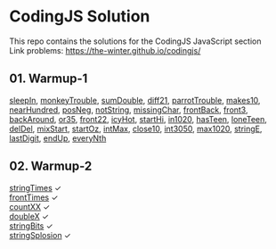 # CodingJS Solution
This repo contains the solutions for the CodingJS JavaScript section <br>
Link problems: https://the-winter.github.io/codingjs/

## 01. Warmup-1

  <a href="https://github.com/sharipovme/codingjs-solution/blob/main/Warmup-1/01_sleepIn.js">sleepIn</a>,
  <a href="https://github.com/sharipovme/codingjs-solution/blob/main/Warmup-1/02_monkeyTrouble.js">monkeyTrouble</a>,
  <a href="https://github.com/sharipovme/codingjs-solution/blob/main/Warmup-1/03_sumDouble.js">sumDouble</a>,
  <a href="https://github.com/sharipovme/codingjs-solution/blob/main/Warmup-1/04._diff21.js">diff21</a>,
  <a href="https://github.com/sharipovme/codingjs-solution/blob/main/Warmup-1/05_parrotTrouble.js">parrotTrouble</a>,
  <a href="https://github.com/sharipovme/codingjs-solution/blob/main/Warmup-1/06_makes10.js">makes10</a>,
  <a href="https://github.com/sharipovme/codingjs-solution/blob/main/Warmup-1/07_nearHundred.js">nearHundred</a>,
  <a href="https://github.com/sharipovme/codingjs-solution/blob/main/Warmup-1/08_posNeg.js">posNeg</a>,
  <a href="https://github.com/sharipovme/codingjs-solution/blob/main/Warmup-1/09_notString.js">notString</a>,
  <a href="https://github.com/sharipovme/codingjs-solution/blob/main/Warmup-1/10_missingChar.js">missingChar</a>,
  <a href="https://github.com/sharipovme/codingjs-solution/blob/main/Warmup-1/11_frontBack.js">frontBack</a>,
  <a href="https://github.com/sharipovme/codingjs-solution/blob/main/Warmup-1/12.%20front3.js">front3</a>,
  <a href="https://github.com/sharipovme/codingjs-solution/blob/main/Warmup-1/13_backAround.js">backAround</a>,
  <a href="https://github.com/sharipovme/codingjs-solution/blob/main/Warmup-1/14_or35.js">or35</a>,
  <a href="https://github.com/sharipovme/codingjs-solution/blob/main/Warmup-1/15_front22.js">front22</a>,
  <a href="https://github.com/sharipovme/codingjs-solution/blob/main/Warmup-1/16_icyHot.js">icyHot</a>,
  <a href="https://github.com/sharipovme/codingjs-solution/blob/main/Warmup-1/16_startHi.js">startHi</a>,
  <a href="https://github.com/sharipovme/codingjs-solution/blob/main/Warmup-1/17_in1020.js">in1020</a>,
  <a href="https://github.com/sharipovme/codingjs-solution/blob/main/Warmup-1/18_hasTeen.js">hasTeen</a>,
  <a href="https://github.com/sharipovme/codingjs-solution/blob/main/Warmup-1/19_loneTeen.js">loneTeen</a>,
  <a href="https://github.com/sharipovme/codingjs-solution/blob/main/Warmup-1/20_delDel.js">delDel</a>,
  <a href="https://github.com/sharipovme/codingjs-solution/blob/main/Warmup-1/21_mixStart.js">mixStart</a>,
  <a href="https://github.com/sharipovme/codingjs-solution/blob/main/Warmup-1/22_startOz.js">startOz</a>,
  <a href="https://github.com/sharipovme/codingjs-solution/blob/main/Warmup-1/23_intMax.js">intMax</a>,
  <a href="https://github.com/sharipovme/codingjs-solution/blob/main/Warmup-1/24_close10.js">close10</a>,
  <a href="https://github.com/sharipovme/codingjs-solution/blob/main/Warmup-1/25_in3050.js">int3050</a>,
  <a href="https://github.com/sharipovme/codingjs-solution/blob/main/Warmup-1/28_max1020.js">max1020</a>,
  <a href="https://github.com/sharipovme/codingjs-solution/blob/main/Warmup-1/29_stringE.js">stringE</a>,
  <a href="https://github.com/sharipovme/codingjs-solution/blob/main/Warmup-1/30_lastDigit.js">lastDigit</a>,
  <a href="https://github.com/sharipovme/codingjs-solution/blob/main/Warmup-1/31_endUp.js">endUp</a>,
  <a href="https://github.com/sharipovme/codingjs-solution/blob/main/Warmup-1/32_everyNth.js">everyNth</a>

## 02. Warmup-2

  <a href="https://github.com/sharipovme/codingjs-solution/blob/main/Warmup-2/01_stringTimes.js">stringTimes</a> ✓ <br>
  <a href="https://github.com/sharipovme/codingjs-solution/blob/main/Warmup-2/02_frontTimes.js">frontTimes</a> ✓ <br>
  <a href="https://github.com/sharipovme/codingjs-solution/blob/main/Warmup-2/03_countXX.js">countXX</a> ✓ <br>
  <a href="https://github.com/sharipovme/codingjs-solution/blob/main/Warmup-2/04_doubleX.js">doubleX</a> ✓ <br>
  <a href="https://github.com/sharipovme/codingjs-solution/blob/main/Warmup-2/05_stringBits.js">stringBits</a> ✓ <br>
  <a href="https://github.com/sharipovme/codingjs-solution/blob/main/Warmup-2/06_stringSplosion.js">stringSplosion</a> ✓ <br>
